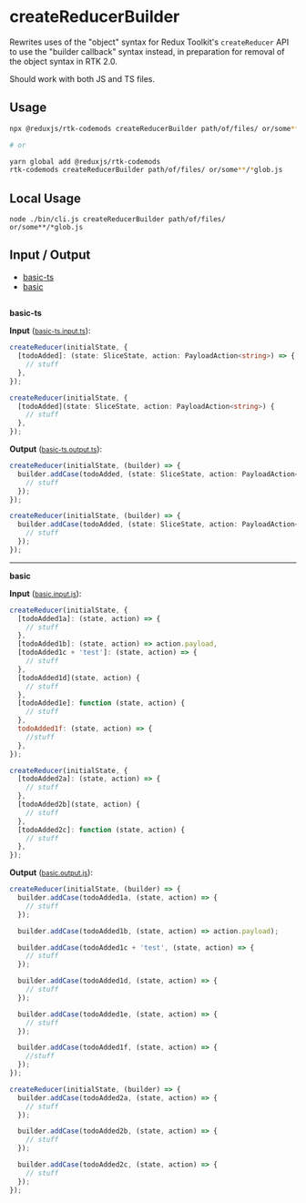 # createReducerBuilder

Rewrites uses of the "object" syntax for Redux Toolkit's `createReducer` API to use the "builder callback" syntax instead, in preparation for removal of the object syntax in RTK 2.0.

Should work with both JS and TS files.

## Usage

```bash
npx @reduxjs/rtk-codemods createReducerBuilder path/of/files/ or/some**/*glob.js

# or

yarn global add @reduxjs/rtk-codemods
rtk-codemods createReducerBuilder path/of/files/ or/some**/*glob.js
```

## Local Usage

```
node ./bin/cli.js createReducerBuilder path/of/files/ or/some**/*glob.js
```

## Input / Output

<!--FIXTURES_TOC_START-->

- [basic-ts](#basic-ts)
- [basic](#basic)
<!--FIXTURES_TOC_END-->

## <!--FIXTURES_CONTENT_START-->

<a id="basic-ts">**basic-ts**</a>

**Input** (<small>[basic-ts.input.ts](transforms\createReducerBuilder__testfixtures__\basic-ts.input.ts)</small>):

```ts
createReducer(initialState, {
  [todoAdded]: (state: SliceState, action: PayloadAction<string>) => {
    // stuff
  },
});

createReducer(initialState, {
  [todoAdded](state: SliceState, action: PayloadAction<string>) {
    // stuff
  },
});
```

**Output** (<small>[basic-ts.output.ts](transforms\createReducerBuilder__testfixtures__\basic-ts.output.ts)</small>):

```ts
createReducer(initialState, (builder) => {
  builder.addCase(todoAdded, (state: SliceState, action: PayloadAction<string>) => {
    // stuff
  });
});

createReducer(initialState, (builder) => {
  builder.addCase(todoAdded, (state: SliceState, action: PayloadAction<string>) => {
    // stuff
  });
});
```

---

<a id="basic">**basic**</a>

**Input** (<small>[basic.input.js](transforms\createReducerBuilder__testfixtures__\basic.input.js)</small>):

```js
createReducer(initialState, {
  [todoAdded1a]: (state, action) => {
    // stuff
  },
  [todoAdded1b]: (state, action) => action.payload,
  [todoAdded1c + 'test']: (state, action) => {
    // stuff
  },
  [todoAdded1d](state, action) {
    // stuff
  },
  [todoAdded1e]: function (state, action) {
    // stuff
  },
  todoAdded1f: (state, action) => {
    //stuff
  },
});

createReducer(initialState, {
  [todoAdded2a]: (state, action) => {
    // stuff
  },
  [todoAdded2b](state, action) {
    // stuff
  },
  [todoAdded2c]: function (state, action) {
    // stuff
  },
});
```

**Output** (<small>[basic.output.js](transforms\createReducerBuilder__testfixtures__\basic.output.js)</small>):

```js
createReducer(initialState, (builder) => {
  builder.addCase(todoAdded1a, (state, action) => {
    // stuff
  });

  builder.addCase(todoAdded1b, (state, action) => action.payload);

  builder.addCase(todoAdded1c + 'test', (state, action) => {
    // stuff
  });

  builder.addCase(todoAdded1d, (state, action) => {
    // stuff
  });

  builder.addCase(todoAdded1e, (state, action) => {
    // stuff
  });

  builder.addCase(todoAdded1f, (state, action) => {
    //stuff
  });
});

createReducer(initialState, (builder) => {
  builder.addCase(todoAdded2a, (state, action) => {
    // stuff
  });

  builder.addCase(todoAdded2b, (state, action) => {
    // stuff
  });

  builder.addCase(todoAdded2c, (state, action) => {
    // stuff
  });
});
```

<!--FIXTURES_CONTENT_END-->
